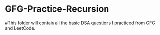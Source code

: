 # GFG-Practice-Recursion


#This folder will contain all the basic DSA questions I practiced from GFG and LeetCode.
